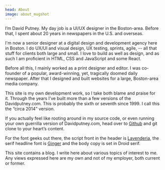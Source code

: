 ```yaml
---
head: About
image: about_mugshot
---
```

I’m David Putney. My day job is a UI/UX designer in the Boston-area. Before that, I spent about 20 years in newspapers in the U.S. and overseas.

I'm now a senior designer at a digital design and development agency here in Boston. I do UX/UI and visual design, UX testing, sprints, agile, -- all that stuff for clients both large and small. I love to build as well as design, and as such I am proficient in HTML, CSS and JavaScript and some React. 

Before all this, I mainly worked as a print designer and editor. I was co-founder of a popular, award-winning, yet, tragically doomed daily newspaper. After that I designed and built websites for a large, Boston-area media company. 

This site is my own development work, so I take both blame and praise for it. Through the years I’ve built more than a few versions of the Davidputney.com. This is probably the sixth or seventh since 1999. I call this the “circa 2014” version. 

If you actually feel like rooting around in my source code, or even running your own guerrilla version of Davidputney.com, head over to [Github][1] and git clone to your heart’s content.

For the font geeks out there, the script front in the header is [Lavenderia][2], the serif headline font is [Ginger][3] and the body copy is set in Droid serif.

This site contains a blog. I write here about various topics of interest to me. Any views expressed here are my own and not of my employer, both current or former.

[1]:https://github.com/putneydm/david_site_jekyll
[2]:http://www.losttype.com/font/?name=lavanderia
[3]:http://www.hypefortype.com/browse-fonts/font-categories/headline/ginger.html
